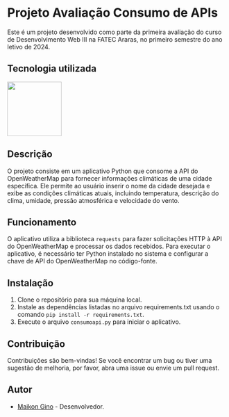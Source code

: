 # Projeto Avaliação Consumo de APIs

Este é um projeto desenvolvido como parte da primeira avaliação do curso de Desenvolvimento Web III na FATEC Araras, no primeiro semestre do ano letivo de 2024.

## Tecnologia utilizada
<div>   
<img src="https://cdn.jsdelivr.net/gh/devicons/devicon@latest/icons/python/python-original-wordmark.svg" width="125px">
</div>

## Descrição

O projeto consiste em um aplicativo Python que consome a API do OpenWeatherMap para fornecer informações climáticas de uma cidade específica. Ele permite ao usuário inserir o nome da cidade desejada e exibe as condições climáticas atuais, incluindo temperatura, descrição do clima, umidade, pressão atmosférica e velocidade do vento.

## Funcionamento

O aplicativo utiliza a biblioteca `requests` para fazer solicitações HTTP à API do OpenWeatherMap e processar os dados recebidos. Para executar o aplicativo, é necessário ter Python instalado no sistema e configurar a chave de API do OpenWeatherMap no código-fonte.

## Instalação

1. Clone o repositório para sua máquina local.
2. Instale as dependências listadas no arquivo requirements.txt usando o comando `pip install -r requirements.txt`.
3. Execute o arquivo `consumoapi.py` para iniciar o aplicativo.

## Contribuição

Contribuições são bem-vindas! Se você encontrar um bug ou tiver uma sugestão de melhoria, por favor, abra uma issue ou envie um pull request.

## Autor

* [Maikon Gino](https://github.com/MaikonGino) - Desenvolvedor.


